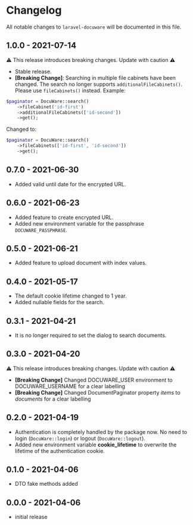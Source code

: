 # Changelog

All notable changes to `laravel-docuware` will be documented in this file.

## 1.0.0 - 2021-07-14

⚠️ This release introduces breaking changes. Update with caution ⚠️

- Stable release.
- **[Breaking Change]**: Searching in multiple file cabinets have been changed.
  The search no longer supports `additionalFileCabinets()`.  Please use
  `fileCabinets()` instead. Example:

```php
$paginator = DocuWare::search()
    ->fileCabinet('id-first')
    ->additionalFileCabinets(['id-second'])
    ->get();
```

Changed to:

```php
$paginator = DocuWare::search()
    ->fileCabinets(['id-first', 'id-second'])
    ->get();
```

## 0.7.0 - 2021-06-30

- Added valid until date for the encrypted URL.

## 0.6.0 - 2021-06-23

- Added feature to create encrypted URL.
- Added new environment variable for the passphrase `DOCUWARE_PASSPHRASE`.

## 0.5.0 - 2021-06-21

- Added feature to upload document with index values.

## 0.4.0 - 2021-05-17

- The default cookie lifetime changed to 1 year.
- Added nullable fields for the search.

## 0.3.1 - 2021-04-21

- It is no longer required to set the dialog to search documents.

## 0.3.0 - 2021-04-20

⚠️ This release introduces breaking changes. Update with caution ⚠️

- **[Breaking Change]** Changed DOCUWARE_USER environment to DOCUWARE_USERNAME
  for a clear labelling
- **[Breaking Change]** Changed DocumentPaginator property *items* to *documents*
  for a clear labelling

## 0.2.0 - 2021-04-19

- Authentication is completely handled by the package now. No need to login
  (`DocuWare::login`) or logout (`DocuWare::logout`).
- Added new environment variable **cookie_lifetime** to overwrite the lifetime 
  of the authentication cookie.

## 0.1.0 - 2021-04-06

- DTO fake methods added

## 0.0.0 - 2021-04-06

- initial release
